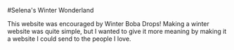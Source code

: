 #Selena's Winter Wonderland

This website was encouraged by Winter Boba Drops! 
Making a winter website was quite simple, but I wanted to give it more meaning by making it a website I could send to the people I love.
